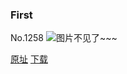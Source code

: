 ### First
No.1258
![图片不见了~~~](https://imgs.xkcd.com/comics/first.png)

[原址](https://xkcd.com//1258) [下载](https://imgs.xkcd.com/comics/first.png)

